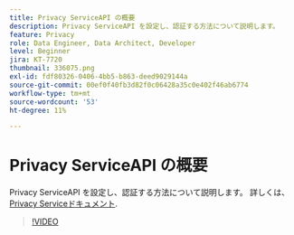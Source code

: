 ```yaml
---
title: Privacy ServiceAPI の概要
description: Privacy ServiceAPI を設定し、認証する方法について説明します。
feature: Privacy
role: Data Engineer, Data Architect, Developer
level: Beginner
jira: KT-7720
thumbnail: 336075.png
exl-id: fdf80326-0406-4bb5-b863-deed9029144a
source-git-commit: 00ef0f40fb3d82f0c06428a35c0e402f46ab6774
workflow-type: tm+mt
source-wordcount: '53'
ht-degree: 11%

---
```


# Privacy ServiceAPI の概要

Privacy ServiceAPI を設定し、認証する方法について説明します。 詳しくは、 [Privacy Serviceドキュメント](https://experienceleague.adobe.com/docs/experience-platform/privacy/home.html?lang=ja).

>[!VIDEO](https://video.tv.adobe.com/v/336075?learn=on)
